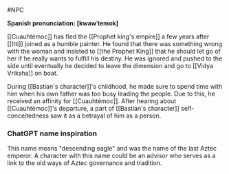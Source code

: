 #NPC

**Spanish pronunciation: [kwawˈtemok]**






[[Cuauhtémoc]] has fled the [[Prophet king's empire]] a few years after [[Itti]] joined as a humble painter. He found that there was something wrong with the woman and insisted to [[the Prophet King]] that he should let go of her if he really wants to fulfill his destiny. He was ignored and pushed to the side until eventually he decided to leave the dimension and go to [[Vidya Vriksha]] on boat. 


During [[Bastian's character]]'s childhood, he made sure to spend time with him when his own father was too busy leading the people. Due to this, he received an affinity for [[Cuauhtémoc]]. After hearing about [[Cuauhtémoc]]'s departure, a part of [[Bastian's character]] self-conceitedness saw it as a betrayal of him as a person. 


### ChatGPT name inspiration

This name means "descending eagle" and was the name of the last Aztec emperor. A character with this name could be an advisor who serves as a link to the old ways of Aztec governance and tradition.